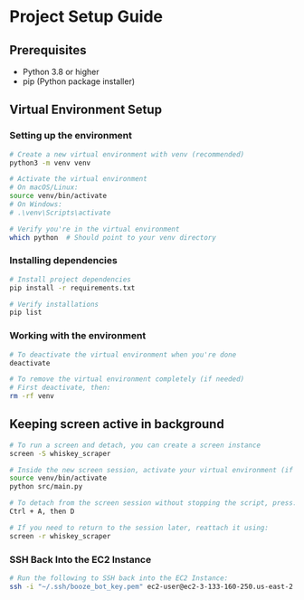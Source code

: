 # Project Setup Guide

## Prerequisites
- Python 3.8 or higher
- pip (Python package installer)

## Virtual Environment Setup

### Setting up the environment
```bash
# Create a new virtual environment with venv (recommended)
python3 -m venv venv

# Activate the virtual environment
# On macOS/Linux:
source venv/bin/activate
# On Windows:
# .\venv\Scripts\activate

# Verify you're in the virtual environment
which python  # Should point to your venv directory
```

### Installing dependencies
```bash
# Install project dependencies
pip install -r requirements.txt

# Verify installations
pip list
```

### Working with the environment
```bash
# To deactivate the virtual environment when you're done
deactivate

# To remove the virtual environment completely (if needed)
# First deactivate, then:
rm -rf venv
```

## Keeping screen active in background
```bash
# To run a screen and detach, you can create a screen instance
screen -S whiskey_scraper

# Inside the new screen session, activate your virtual environment (if needed) and run your script:
source venv/bin/activate
python src/main.py

# To detach from the screen session without stopping the script, press:
Ctrl + A, then D

# If you need to return to the session later, reattach it using:
screen -r whiskey_scraper
```

### SSH Back Into the EC2 Instance
```bash
# Run the following to SSH back into the EC2 Instance:
ssh -i "~/.ssh/booze_bot_key.pem" ec2-user@ec2-3-133-160-250.us-east-2.compute.amazonaws.com
```